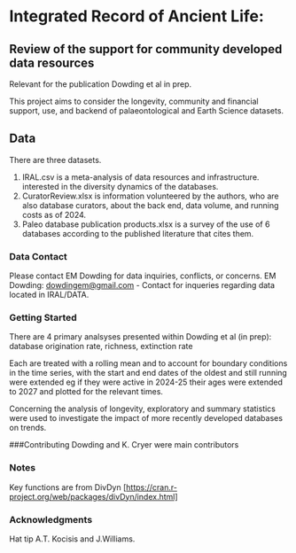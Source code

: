 # Integrated Record of Ancient Life: 
## Review of the support for community developed data resources

Relevant for the publication Dowding et al in prep.

This project aims to consider the longevity, community and financial support, use, and backend of palaeontological and Earth Science datasets.


## Data
There are three datasets. 
  1. IRAL.csv is a meta-analysis of data resources and infrastructure. interested in the diversity dynamics of the databases.
  2. CuratorReview.xlsx is information volunteered by the authors, who are also database curators, about the back end, data volume, and running costs as of 2024.
  3. Paleo database publication products.xlsx is a survey of the use of 6 databases according to the published literature that cites them. 

### Data Contact
Please contact EM Dowding for data inquiries, conflicts, or concerns. 
EM Dowding: dowdingem@gmail.com - Contact for inqueries regarding data located in IRAL/DATA.

### Getting Started
There are 4 primary analsyses presented within Dowding et al (in prep): database  origination rate, richness, extinction rate

Each are treated with a rolling mean and to account for boundary conditions in the time series, with the start and end dates of the oldest and still running were extended eg if they were active in 2024-25 their ages were extended to 2027 and plotted for the relevant times.

Concerning the analysis of longevity, exploratory and summary statistics were used to investigate the impact of more recently developed databases on trends.

###Contributing
Dowding and K. Cryer were main contributors

### Notes
Key functions are from DivDyn [https://cran.r-project.org/web/packages/divDyn/index.html]


### Acknowledgments
Hat tip A.T. Kocisis and J.Williams.
